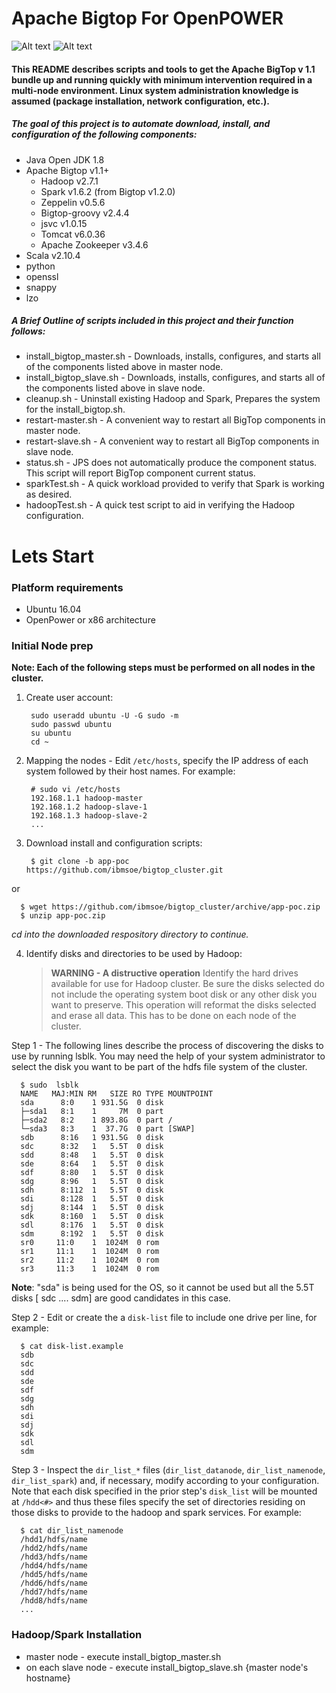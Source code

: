 # Apache Bigtop For OpenPOWER

![Alt text](http://www.scientificcomputing.com/sites/scientificcomputing.com/files/openpower_foundation_ml.jpg)
![Alt text](https://cwiki.apache.org/confluence/download/thumbnails/27850921/pb-bigtop.png?version=1&modificationDate=1413827725000&api=v2)
#### This README describes scripts and tools to get the Apache BigTop v 1.1 bundle up and running quickly with minimum intervention required in a multi-node environment.  Linux system administration knowledge is assumed (package installation, network configuration, etc.).
##### The goal of this project is to automate download, install, and configuration of the following components:
- Java Open JDK 1.8 
- Apache Bigtop  v1.1+ 
  * Hadoop  v2.7.1
  * Spark  v1.6.2 (from Bigtop v1.2.0)
  * Zeppelin  v0.5.6
  * Bigtop-groovy  v2.4.4
  * jsvc  v1.0.15
  * Tomcat  v6.0.36
  * Apache Zookeeper  v3.4.6
- Scala  v2.10.4
- python
- openssl
- snappy
- lzo

##### A Brief Outline of scripts included in this project and their function follows:
-	install_bigtop_master.sh - Downloads, installs, configures, and starts all of the components listed above in master node.
-	install_bigtop_slave.sh - Downloads, installs, configures, and starts all of the components listed above in slave node.
-   cleanup.sh - Uninstall existing Hadoop and Spark, Prepares the system for the install_bigtop.sh.
-	restart-master.sh - A convenient way to restart all BigTop components in master node.
-	restart-slave.sh - A convenient way to restart all BigTop components in slave node.
-	status.sh - JPS does not automatically produce the component status. This script will report BigTop component current status.
-	sparkTest.sh - A quick workload provided to verify that Spark is working as desired.
-	hadoopTest.sh - A quick test script to aid in verifying the Hadoop configuration.

# Lets Start 
### Platform requirements 
- Ubuntu 16.04
- OpenPower or x86 architecture 

### Initial Node prep

**Note: Each of the following steps must be performed on all nodes in the cluster.**

1. Create user account:

        sudo useradd ubuntu -U -G sudo -m
        sudo passwd ubuntu
        su ubuntu
        cd ~

2. Mapping the nodes - Edit `/etc/hosts`, specify the IP address of each system followed by their host names. For example:

        # sudo vi /etc/hosts
        192.168.1.1 hadoop-master 
        192.168.1.2 hadoop-slave-1 
        192.168.1.3 hadoop-slave-2
        ...

3. Download install and configuration scripts:

        $ git clone -b app-poc https://github.com/ibmsoe/bigtop_cluster.git

  or

      $ wget https://github.com/ibmsoe/bigtop_cluster/archive/app-poc.zip
      $ unzip app-poc.zip

  *cd into the downloaded respository directory to continue.*

4. Identify disks and directories to be used by Hadoop:

      >**WARNING - A distructive operation** 
      >Identify the hard drives available for use for Hadoop cluster. Be sure the disks selected 
      >do not include the operating system boot disk or any other disk you want to preserve.
      >This operation will reformat the disks selected and erase all data. 
      >This has to be done on each node of the cluster.

  Step 1 - The following lines describe the process of discovering the disks to use by running lsblk.
  You may need the help of your system administrator to select the disk you want to be part of the hdfs
  file system of the cluster.

      $ sudo  lsblk
      NAME   MAJ:MIN RM   SIZE RO TYPE MOUNTPOINT
      sda      8:0    1 931.5G  0 disk 
      ├─sda1   8:1    1     7M  0 part 
      ├─sda2   8:2    1 893.8G  0 part /
      └─sda3   8:3    1  37.7G  0 part [SWAP]
      sdb      8:16   1 931.5G  0 disk 
      sdc      8:32   1   5.5T  0 disk 
      sdd      8:48   1   5.5T  0 disk 
      sde      8:64   1   5.5T  0 disk 
      sdf      8:80   1   5.5T  0 disk 
      sdg      8:96   1   5.5T  0 disk 
      sdh      8:112  1   5.5T  0 disk 
      sdi      8:128  1   5.5T  0 disk 
      sdj      8:144  1   5.5T  0 disk 
      sdk      8:160  1   5.5T  0 disk 
      sdl      8:176  1   5.5T  0 disk 
      sdm      8:192  1   5.5T  0 disk 
      sr0     11:0    1  1024M  0 rom  
      sr1     11:1    1  1024M  0 rom  
      sr2     11:2    1  1024M  0 rom  
      sr3     11:3    1  1024M  0 rom  

  **Note**: "sda" is being used for the OS, so it cannot be used but all the 5.5T disks [ sdc .... sdm] are good candidates in this case. 

  Step 2 - Edit or create the a `disk-list` file to include one drive per line, for example:

      $ cat disk-list.example
      sdb
      sdc
      sdd
      sde
      sdf
      sdg
      sdh
      sdi
      sdj
      sdk
      sdl
      sdm

  Step 3 - Inspect the `dir_list_*` files (`dir_list_datanode`, `dir_list_namenode`, `dir_list_spark`) and, if necessary, modify according to your configuration.  Note that each disk specified in the prior step's `disk_list` will be mounted at `/hdd<#>` and thus these files specify the set of directories residing on those disks to provide to the hadoop and spark services.  For example:

      $ cat dir_list_namenode
      /hdd1/hdfs/name
      /hdd2/hdfs/name
      /hdd3/hdfs/name
      /hdd4/hdfs/name
      /hdd5/hdfs/name
      /hdd6/hdfs/name
      /hdd7/hdfs/name
      /hdd8/hdfs/name
      ...
  
### Hadoop/Spark Installation

- master node - execute install_bigtop_master.sh
- on each slave node - execute install_bigtop_slave.sh {master node's hostname}

